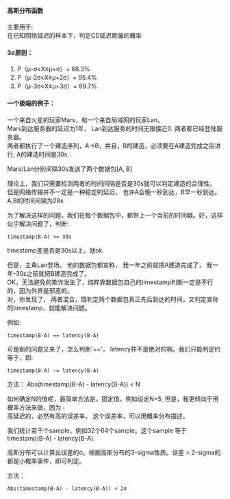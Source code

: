 #### 高斯分布函数

主要用于:    
	在已知网络延迟的样本下，判定CD延迟欺骗的概率 

#### 3σ原则：     
1. P（μ-σ<X≤μ+σ）= 68.3%    
2. P（μ-2σ<X≤μ+2σ）= 95.4%     
3. P（μ-3σ<X≤μ+3σ）= 99.7%     

#### 一个极端的例子：     
一个来自火星的玩家Mars，和一个来自局域网的玩家Lan。        
Mars到达服务器的延迟为1年， Lan到达服务的时间无限接近0. 两者都已经登陆服务器。    
两者都执行了一个建造序列，A->B，并且，B的建造，必须要在A建造完成之后进行, A的建造时间是30s.

Mars/Lan分别间隔30s发送了两个数据包[A, B]

理论上，我们只需要检测两者的时间间隔是否是30s就可以判定建造的合理性。      
但是网络传输并不一定是一种稳定的延迟， 也许A会晚一秒到达，B早一秒到达。A,B的时间间隔为28s

为了解决这样的问题，我们在每个数据包中，都带上一个当前的时间戳。好，这样似乎解决问题了，判断:  

	timestamp(B-A) >= 30s
	
timestamp差是否是30s以上，就ok.    
  
但是，主角Lan登场。  他的数据包都宣称， 我一年之前就把A建造完成了， 我一年-30s之前就把B建造完成了。     
OK，无法避免的欺诈发生了，纯粹靠数据包自己的timestamp判断一定是不行的，因为外界是邪恶的。   
对，你发现了， 两者混合，既判定两个数据包真正先后到达的时间，又判定宣称的timestamp，就能解决问题。   

例如:      

	timestamp(B-A) == latency(B-A)

可是新的问题又来了，怎么判断'=='， latency并不是绝对的啊。我们只能判定约等于，即:  

	timestamp(B-A) ~= latency(B-A)
	
方法：
	Abs(timestamp(B-A) - latency(B-A)) < N
	
如何确定N的值呢，最简单方法是，固定值，例如设定N=5, 但是，我更倾向于用概率方法来做，因为 :    
高延迟的，必然有高的误差率， 这个误差率，可以用概率分布描述。    

我们统计若干个sample，例如32个64个sample。这个sample 等于 timestamp(B-A) - latency(B-A).  

高斯分布可以计算出误差的σ。根据高斯分布的3-sigma性质。误差 > 2-sigma的都是小概率事件，即可判定。

方法：

	Abs(timestamp(B-A) - latency(B-A)) < 2σ
